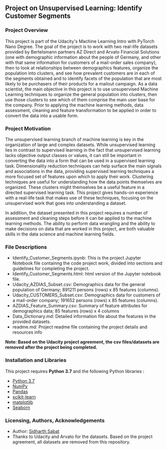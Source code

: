 ##  Project on Unsupervised Learning: Identify Customer Segments

### Project Overview
This project is part of the Udacity's Machine Learning Intro with PyTorch Nano Degree. The goal of the project is to work with two real-life datasets provided by Bertelsmann partners AZ Direct and Arvato Financial Solutions (one with demographic information about the people of Germany, and other with that same information for customers of a mail-order sales company),  then to look at relationships between demographics features, organize the population into clusters, and see how prevalent customers are in each of the segments obtained and to identify facets of the population that are most likely to be purchasers of their products for a mailout campaign. As a data scientist, the main objective in this project is to use unsupervised Machine Learning techniques to organize the general population into clusters, then use those clusters to see which of them comprise the main user base for the company. Prior to applying the machine learning methods, data assessment, cleaning and feature transformation to be applied in order to convert the data into a usable form.

### Project Motivation
The unsupervised learning branch of machine learning is key in the organization of large and complex datasets. While unsupervised learning lies in contrast to supervised learning in the fact that unsupervised learning lacks objective output classes or values, it can still be important in converting the data into a form that can be used in a supervised learning task. Dimensionality reduction techniques can help surface the main signals and associations in the data, providing supervised learning techniques a more focused set of features upon which to apply their work. Clustering techniques are useful for understanding how the data points themselves are organized. These clusters might themselves be a useful feature in a directed supervised learning task. This project gives hands-on experience with a real-life task that makes use of these techniques, focusing on the unsupervised work that goes into understanding a dataset.

In addition, the dataset presented in this project requires a number of assessment and cleaning steps before it can be applied to the machine learning methods. The ability to perform data wrangling and the ability to make decisions on data that are worked in this project, are both valuable skills in the data science and machine learning fields.

### File Descriptions
* Identify_Customer_Segments.ipynb: This is the project Jupyter Notebook file containng the code project work, divided into sections and guidelines for completing the project. 
* Identify_Customer_Segments.html: html version of the Jupyter notebook file.
* Udacity_AZDIAS_Subset.csv: Demographics data for the general population of Germany; 891211 persons (rows) x 85 features (columns).
* Udacity_CUSTOMERS_Subset.csv: Demographics data for customers of a mail-order company; 191652 persons (rows) x 85 features (columns).
* AZDIAS_Feature_Summary.csv: Summary of feature attributes for demographics data; 85 features (rows) x 4 columns
* Data_Dictionary.md: Detailed information file about the features in the provided datasets.
* readme.md: Project readme file containing the project details and resources info

**Note: Based on the Udacity project agreement, the csv files/datasets are removed after the project being completed.**


### Installation and Libraries

This project requires **Python 3.7** and the following Python libraries :

- [Python 3.7](https://www.python.org/downloads/release/python-370/)
- [NumPy](http://www.numpy.org/)
- [Pandas](http://pandas.pydata.org/)
- [scikit-learn](http://scikit-learn.org/stable/)
- [matplotlib](http://matplotlib.org/)
- [Seaborn](https://seaborn.pydata.org/)


### Licensing, Authors, Acknowledgements
* Author: [Sidharth Sabat](https://www.linkedin.com/in/sidharthsabat88/)
* Thanks to Udacity and Arvato for the datasets. Based on the project agreement, all datasets are removed from this repository.